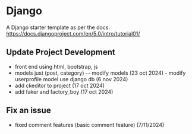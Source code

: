 # Django

A Django starter template as per the docs: https://docs.djangoproject.com/en/5.0/intro/tutorial01/

## Update Project Development
- front end using html, bootstrap, js
- models just (post, category)
-- modify models (23 oct 2024) - modify userprofile model use django db (6 nov 2024)
- add ckeditor to project (17 oct 2024)
- add faker and factory_boy (17 oct 2024)

## Fix an issue
- fixed comment features (basic comment feature) (7/11/2024)